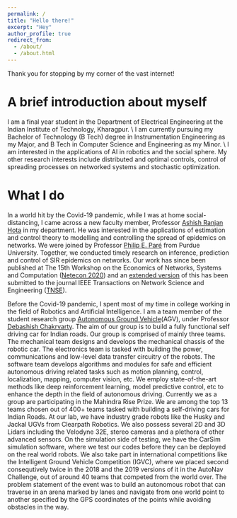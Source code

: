 ```yaml
---
permalink: /
title: "Hello there!"
excerpt: "Hey"
author_profile: true
redirect_from: 
  - /about/
  - /about.html
---
```




Thank you for stopping by my corner of the vast internet! <br>

A brief introduction about myself
======
I am a final year student in the Department of Electrical Engineering at the Indian Institute of Technology, Kharagpur. \\
I am currently pursuing my Bachelor of Technology (B Tech) degree in Instrumentation Engineering as my Major, and B Tech in Computer Science and Engineering as my Minor. \\
I am interested in the applications of AI in robotics and the social sphere. My other research interests include distributed and optimal controls, control of spreading processes on networked systems and stochastic optimization.
<br>

What I do
=====
In a world hit by the Covid-19 pandemic, while I was at home social-distancing, I came across a new faculty member, Professor [Ashish Ranjan Hota](http://www.facweb.iitkgp.ac.in/~ahota/index.html) in my department. He was interested in the applications of estimation and control theory to modelling and controlling the spread of epidemics on networks. We were joined by Professor [Philip E. Paré](https://sites.google.com/view/philpare) from Purdue University. Together, we conducted timely research on inference, prediction and control of SIR epidemics on networks. Our work has since been published at The 15th Workshop on the Economics of Networks, Systems and Computation ([Netecon 2020](https://people.iiis.tsinghua.edu.cn/~huang/netecon20/)) and an [extended version](https://arxiv.org/abs/2006.16185) of this has been submitted to the journal IEEE Transactions on Network Science and Engineering ([TNSE](https://www.comsoc.org/publications/journals/ieee-tnse)). 

Before the Covid-19 pandemic, I spent most of my time in college working in the field of Robotics and Artificial Intelligence. I am a team member of the student research group [Autonomous Ground Vehicle](https://www.agv.iitkgp.ac.in)(AGV), under Professor [Debashish Chakrvarty](http://www.iitkgp.ac.in/department/MI/faculty/mi-dc). The aim of our group is to build a fully functional self driving car for Indian roads. Our group is comprised of mainly three teams. The mechanical team designs and develops the mechanical chassis of the robotic car. The electronics team is tasked with building the power, communications and low-level data transfer circuitry of the robots. The software team develops algorithms and modules for safe and efficient autonomous driving related tasks such as motion planning, control, localization, mapping, computer vision, etc. We employ state-of-the-art methods like deep reinforcement learning, model predictive control, etc to enhance the depth in the field of autonomous driving. Currently we as a group are participating in the Mahindra Rise Prize. We are among the top 13 teams chosen out of 400+ teams tasked with building a self-driving cars for Indian Roads. At our lab, we have industry grade robots like the Husky and Jackal UGVs from Clearpath Robotics. We also possess several 2D and 3D Lidars including the Velodyne 32E, stereo cameras and a plethora of other advanced sensors. On the simulation side of testing, we have the CarSim simulation software, where we test our codes before they can be deployed on the real world robots. We also take part in international competitions like the Intelligent Ground Vehicle Competition (IGVC), where we placed second consequtively twice in the 2018 and the 2019 versions of it in the AutoNav Challenge, out of around 40 teams that competed from the world over. The problem statement of the event was to build an autonomous robot that can traverse in an arena marked by lanes and navigate from one world point to another specified by the GPS coordinates of the points while avoiding obstacles in the way. 
